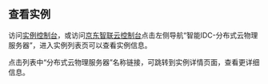 ## 查看实例

访问[实例控制台](https://cps-edge-console.jdcloud.com/instance/list)，或访问[京东智联云控制台](https://console.jdcloud.com/overview)点击左侧导航“智能IDC-分布式云物理服务器”，进入实例列表页可以查看实例信息。

点击列表中“分布式云物理服务器”名称链接，可跳转到实例详情页面，查看更详细信息。
